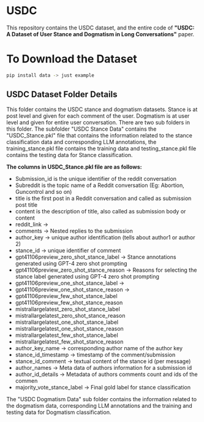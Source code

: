 # USDC
This repository contains the USDC dataset, and the entire code of **"USDC: A Dataset of User Stance and Dogmatism in Long Conversations"** paper.

# To Download the Dataset
``` bash
pip install data -> just example
```


## USDC Dataset Folder Details
This folder contains the USDC stance and dogmatism datasets. Stance is at post level and given for each comment of the user. Dogmatism is at user level and given for entire user conversation.
There are two sub folders in this folder. The subfolder "USDC Stance Data" contains the "USDC_Stance.pkl" file that contains the information related to the stance classification data and corresponding LLM annotations, the training_stance.pkl file contains the training data and testing_stance.pkl file contains the testing data for Stance classification. 

**The columns in USDC_Stance.pkl file are as follows:**
- Submission_id is the unique identifier of the reddit conversation
- Subreddit is the topic name of a Reddit conversation (Eg: Abortion, Guncontrol and so on) 
- title is the first post in a Reddit conversation and called as submission post title
- content is the description of title, also called as submission body or content
- reddit_link ->
- comments -> Nested replies to the submission
- author_key -> unique author identification (tells about author1 or author 2)
- stance_id -> unique identifier of comment
- gpt41106preview_zero_shot_stance_label -> Stance annotations generated using GPT-4 zero shot prompting
- gpt41106preview_zero_shot_stance_reason -> Reasons for selecting the stance label generated using GPT-4 zero shot prompting
- gpt41106preview_one_shot_stance_label ->
- gpt41106preview_one_shot_stance_reason ->
- gpt41106preview_few_shot_stance_label
- gpt41106preview_few_shot_stance_reason
- mistrallargelatest_zero_shot_stance_label
- mistrallargelatest_zero_shot_stance_reason
- mistrallargelatest_one_shot_stance_label
- mistrallargelatest_one_shot_stance_reason
- mistrallargelatest_few_shot_stance_label
- mistrallargelatest_few_shot_stance_reason
- author_key_name -> corresponding author name of the author key
- stance_id_timestamp -> timestamp of the comment/submission
- stance_id_comment -> textual content of the stance id (per message)
- author_names -> Meta data of authors information for a submission id
- author_id_details -> Metadata of authors comments count and ids of the commen
- majority_vote_stance_label -> Final gold label for stance classification

The "USDC Dogmatism Data" sub folder contains the information related to the dogmatism data, corresponding LLM annotations and the training and testing data for Dogmatism classification.



